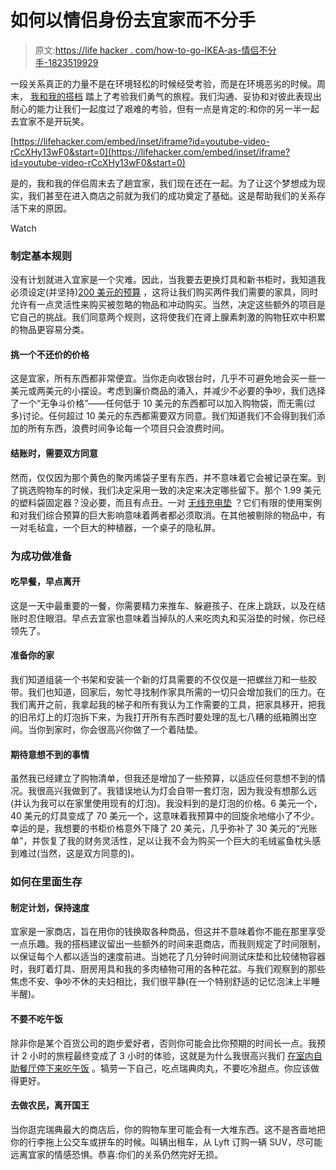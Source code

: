 # 如何以情侣身份去宜家而不分手

> 原文:[https://life hacker . com/how-to-go-IKEA-as-情侣不分手-1823519929](https://lifehacker.com/how-to-go-to-ikea-as-a-couple-without-breaking-up-1823519929)

一段关系真正的力量不是在环境轻松的时候经受考验，而是在环境恶劣的时候。周末， [我和我的搭档](https://www.instagram.com/savagegazelle/) 踏上了考验我们勇气的旅程。我们沟通、妥协和对彼此表现出耐心的能力让我们一起度过了艰难的考验，但有一点是肯定的:和你的另一半一起去宜家不是开玩笑。

 [https://lifehacker.com/embed/inset/iframe?id=youtube-video-rCcXHy13wF0&start=0](https://lifehacker.com/embed/inset/iframe?id=youtube-video-rCcXHy13wF0&start=0) 

是的，我和我的伴侣周末去了趟宜家，我们现在还在一起。为了让这个梦想成为现实，我们甚至在进入商店之前就为我们的成功奠定了基础。这是帮助我们的关系存活下来的原因。

Watch

### **制定基本规则**

没有计划就进入宜家是一个灾难。因此，当我要去更换灯具和新书柜时，我知道我必须设定(并坚持)[200 美元的预算](https://lifehacker.com/to-make-accurate-monthly-budgets-start-with-the-things-1818564179) ，这将让我们购买两件我们需要的家具，同时允许有一点灵活性来购买被忽略的物品和冲动购买。当然，决定这些额外的项目是它自己的挑战。我们同意两个规则，这将使我们在肾上腺素刺激的购物狂欢中积累的物品更容易分类。

#### **挑一个不还价的价格**

这是宜家，所有东西都非常便宜。当你走向收银台时，几乎不可避免地会买一些一美元或两美元的小摆设。考虑到廉价商品的涌入，并减少不必要的争吵，我们选择了一个“无争斗价格”——任何低于 10 美元的东西都可以加入购物袋，而无需(过多)讨论。任何超过 10 美元的东西都需要双方同意。我们知道我们不会得到我们添加的所有东西，浪费时间争论每一个项目只会浪费时间。

#### **结账时，需要双方同意**

然而，仅仅因为那个黄色的聚丙烯袋子里有东西，并不意味着它会被记录在案。到了挑选购物车的时候，我们决定采用一致的决定来决定哪些留下。那个 1.99 美元的塑料袋固定器？没必要，而且有点丑。一对 [无线充电垫](https://lifehacker.com/the-iphone-has-wireless-charging-now-what-1807826997) ？它们有限的使用案例和对我们综合预算的巨大影响意味着两者都必须取消。在其他被剔除的物品中，有一对毛毡盒，一个巨大的种植器，一个桌子的隐私屏。

### **为成功做准备**

#### **吃早餐，早点离开**

这是一天中最重要的一餐，你需要精力来推车、躲避孩子、在床上跳跃，以及在结账时忍住眼泪。早点去宜家也意味着当掉队的人来吃肉丸和买浴垫的时候，你已经领先了。

#### **准备你的家**

我们知道组装一个书架和安装一个新的灯具需要的不仅仅是一把螺丝刀和一些胶带。我们也知道，回家后，匆忙寻找制作家具所需的一切只会增加我们的压力。在我们离开之前，我拿起我的梯子和所有我认为工作需要的工具，把家具移开，把我的旧吊灯上的灯泡拆下来，为我打开所有东西时要处理的乱七八糟的纸箱腾出空间。当你到家时，你会很高兴你做了一个着陆垫。

#### **期待意想不到的事情**

虽然我已经建立了购物清单，但我还是增加了一些预算，以适应任何意想不到的情况。我很高兴我做到了。我错误地认为灯会自带一套灯泡，因为我没有想那么远(并认为我可以在家里使用现有的灯泡)。我没料到的是灯泡的价格。6 美元一个，40 美元的灯具变成了 70 美元一个，这意味着我预算中的回旋余地缩小了不少。幸运的是，我想要的书柜价格意外下降了 20 美元，几乎弥补了 30 美元的“光账单”，并恢复了我的财务灵活性，足以让我不会为购买一个巨大的毛绒鲨鱼枕头感到难过(当然，这是双方同意的)。

### **如何在里面生存**

#### **制定计划，保持速度**

宜家是一家商店，旨在用你的钱换取各种商品，但这并不意味着你不能在那里享受一点乐趣。我的搭档建议留出一些额外的时间来逛商店，而我则规定了时间限制，以保证每个人都以适当的速度前进。当她花了几分钟时间测试床垫和比较储物容器时，我盯着灯具、厨房用具和我的多肉植物可用的各种花盆。与我们观察到的那些焦虑不安、争吵不休的夫妇相比，我们很平静(在一个特别舒适的记忆泡沫上半睡半醒)。

#### 不要不吃午饭

除非你是某个百货公司的跑步爱好者，否则你可能会比你预期的时间长一点。我预计 2 小时的旅程最终变成了 3 小时的体验，这就是为什么我很高兴我们 [在室内自助餐厅停下来吃午饭](https://skillet.lifehacker.com/how-do-you-pack-the-perfect-lunch-1798156694) 。犒劳一下自己，吃点瑞典肉丸，不要吃冷甜点。你应该做得更好。

#### 去做农民，离开国王

当你逛完瑞典最大的商店后，你的购物车里可能会有一大堆东西。这不是吝啬地把你的行李拖上公交车或拼车的时候。叫辆出租车，从 Lyft 订购一辆 SUV，尽可能远离宜家的情感恐惧。恭喜:你们的关系仍然完好无损。